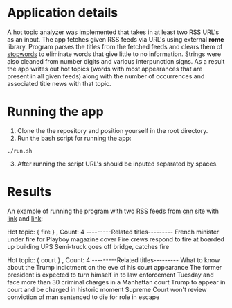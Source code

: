 # Application details

A hot topic analyzer was implemented that takes in at least two RSS URL's as an input. The app fetches given RSS feeds via URL's using external **rome** library. Program parses the titles from the fetched feeds and clears them of [stopwords](https://www.ranks.nl/stopwords) to eliminate words that give little to no information. Strings were also cleaned from number digits and various interpunction signs. As a result the app writes out hot topics (words with most appearances that are present in all given feeds) along with the number of occurrences and associated title news with that topic.

# Running the app

1. Clone the the repository and position yourself in the root directory.
2. Run the bash script for running the app:

```
./run.sh
```

3. After running the script URL's should be inputed separated by spaces.

# Results

An example of running the program with two RSS feeds from [cnn](https://edition.cnn.com/services/rss/) site with [link](http://rss.cnn.com/rss/edition_us.rss) and [link](http://rss.cnn.com/rss/edition.rss):

Hot topic: { fire } , Count: 4
---------Related titles---------
French minister under fire for Playboy magazine cover
Fire crews respond to fire at boarded up building
UPS Semi-truck goes off bridge, catches fire

Hot topic: { court } , Count: 4
---------Related titles---------
What to know about the Trump indictment on the eve of his court appearance
The former president is expected to turn himself in to law enforcement Tuesday and face more than 30 criminal charges in a Manhattan court 
Trump to appear in court and be charged in historic moment
Supreme Court won't review conviction of man sentenced to die for role in escape




